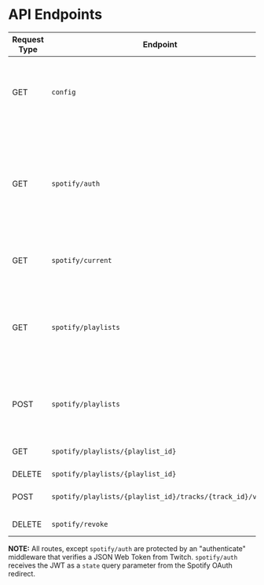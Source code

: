 # API Endpoints

| Request Type | Endpoint | Description |
| ------------ | -------- | ----------- |
| GET | `config` | Gets the user's/broadcaster's config for the extension. Returns null if the broadcaster has not auth'd Spotify. |
| GET | `spotify/auth` | Redirect URI for Spotify OAuth. Validates data from Spotify then stores the user's credentials. Serves a basic HTML page that the extension can use to listen for events in the form of a popup. |
| GET | `spotify/current` | Gets the current playlist and song/track that the user is listening to. |
| GET | `spotify/playlists` | Gets the user's playlists from the Spotify API. Alternatively, only fetch the playlists that Gethr has created from however we have stored them. |
| POST | `spotify/playlists` | Creates a new playlist for the user. This will then ping the ML algorithm to crunch on filling the playlist with tracks. |
| GET | `spotify/playlists/{playlist_id}` | Gets the playlist information for the given ID. |
| DELETE | `spotify/playlists/{playlist_id}` | Deletes the playlist. |
| POST | `spotify/playlists/{playlist_id}/tracks/{track_id}/vote` | Votes on a specific track (up or down vote). |
| DELETE | `spotify/revoke` | Revokes Spotify OAuth for the user. |

**NOTE:** All routes, except `spotify/auth` are protected by an "authenticate" middleware that verifies a JSON Web Token from Twitch. `spotify/auth` receives the JWT as a `state` query parameter from the Spotify OAuth redirect.
